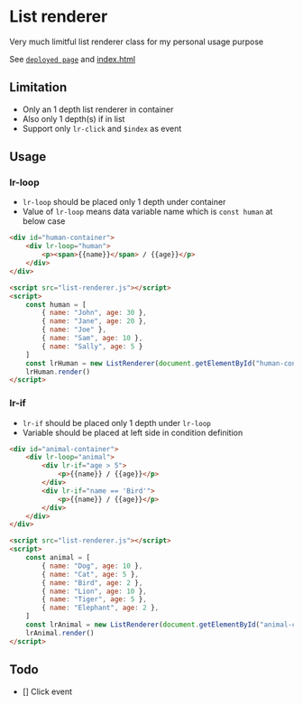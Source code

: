 # List renderer

Very much limitful list renderer class for my personal usage purpose

See [`deployed page`](https://edp1096.github.io/list-renderer) and [index.html](https://github.com/edp1096/list-renderer/blob/main/index.html)


## Limitation

* Only an 1 depth list renderer in container
* Also only 1 depth(s) if in list
* Support only `lr-click` and `$index` as event

## Usage

### lr-loop
* `lr-loop` should be placed only 1 depth under container
* Value of `lr-loop` means data variable name which is `const human` at below case
```html
<div id="human-container">
    <div lr-loop="human">
        <p><span>{{name}}</span> / {{age}}</p>
    </div>
</div>

<script src="list-renderer.js"></script>
<script>
    const human = [
        { name: "John", age: 30 },
        { name: "Jane", age: 20 },
        { name: "Joe" },
        { name: "Sam", age: 10 },
        { name: "Sally", age: 5 }
    ]
    const lrHuman = new ListRenderer(document.getElementById("human-container"))
    lrHuman.render()
</script>
```

### lr-if
* `lr-if` should be placed only 1 depth under `lr-loop`
* Variable should be placed at left side in condition definition
```html
<div id="animal-container">
    <div lr-loop="animal">
        <div lr-if="age > 5">
            <p>{{name}} / {{age}}</p>
        </div>
        <div lr-if="name == 'Bird'">
            <p>{{name}} / {{age}}</p>
        </div>
    </div>
</div>

<script src="list-renderer.js"></script>
<script>
    const animal = [
        { name: "Dog", age: 10 },
        { name: "Cat", age: 5 },
        { name: "Bird", age: 2 },
        { name: "Lion", age: 10 },
        { name: "Tiger", age: 5 },
        { name: "Elephant", age: 2 },
    ]
    const lrAnimal = new ListRenderer(document.getElementById("animal-container"))
    lrAnimal.render()
</script>
```

## Todo

* [] Click event